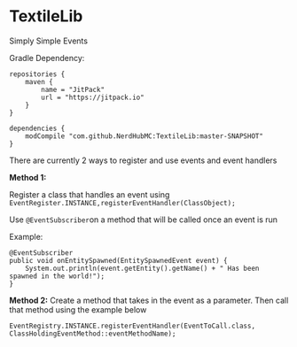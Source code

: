 # TextileLib

Simply Simple Events

Gradle Dependency:

```
repositories {
    maven {
        name = "JitPack"
        url = "https://jitpack.io"
    }
}

dependencies {
    modCompile "com.github.NerdHubMC:TextileLib:master-SNAPSHOT"
}
```

There are currently 2 ways to register and use events and event handlers

**Method 1:**

Register a class that handles an event using
`EventRegister.INSTANCE,registerEventHandler(ClassObject);`

Use `@EventSubscriber`on a method that will be called once an event is run

Example:
```
@EventSubscriber
public void onEntitySpawned(EntitySpawnedEvent event) {
	System.out.println(event.getEntity().getName() + " Has been spawned in the world!");
}
```

**Method 2:**
Create a method that takes in the event as a parameter. Then call that method using the example below

```
EventRegistry.INSTANCE.registerEventHandler(EventToCall.class, ClassHoldingEventMethod::eventMethodName);
```